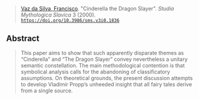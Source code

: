 > [Vaz da Silva, Francisco](vaz.md). "Cinderella the Dragon Slayer". *Studia Mythologica Slavica* 3 (2000). [`https://doi.org/10.3986/sms.v3i0.1836`](https://doi.org/10.3986/sms.v3i0.1836)

## Abstract
> This paper aims to show that such apparently disparate themes as “Cinderella” and “The Dragon Slayer” convey nevertheless a unitary semantic constellation. The main methodological contention is that symbolical analysis calls for the abandoning of classificatory assumptions. On theoretical grounds, the present discussion attempts to develop Vladimir Propp’s unheeded insight that all fairy tales derive from a single source.